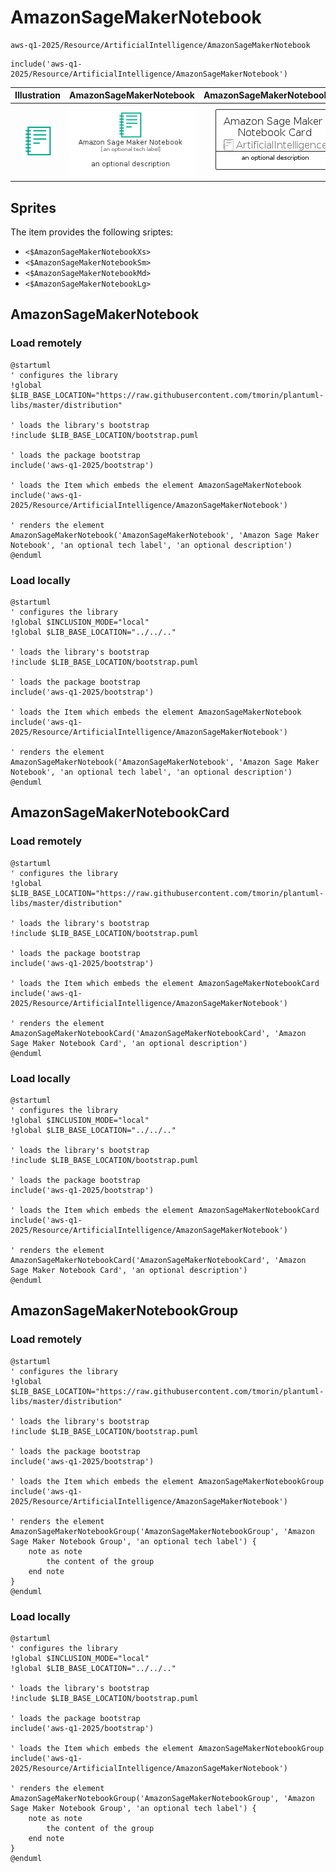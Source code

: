 # AmazonSageMakerNotebook


```text
aws-q1-2025/Resource/ArtificialIntelligence/AmazonSageMakerNotebook
```

```text
include('aws-q1-2025/Resource/ArtificialIntelligence/AmazonSageMakerNotebook')
```



| Illustration | AmazonSageMakerNotebook | AmazonSageMakerNotebookCard | AmazonSageMakerNotebookGroup |
| :---: | :---: | :---: | :---: |
| ![illustration for Illustration](../../../aws-q1-2025/Resource/ArtificialIntelligence/AmazonSageMakerNotebook.png) | ![illustration for AmazonSageMakerNotebook](../../../aws-q1-2025/Resource/ArtificialIntelligence/AmazonSageMakerNotebook.Local.png) | ![illustration for AmazonSageMakerNotebookCard](../../../aws-q1-2025/Resource/ArtificialIntelligence/AmazonSageMakerNotebookCard.Local.png) | ![illustration for AmazonSageMakerNotebookGroup](../../../aws-q1-2025/Resource/ArtificialIntelligence/AmazonSageMakerNotebookGroup.Local.png) |



## Sprites
The item provides the following sriptes:

- `<$AmazonSageMakerNotebookXs>`
- `<$AmazonSageMakerNotebookSm>`
- `<$AmazonSageMakerNotebookMd>`
- `<$AmazonSageMakerNotebookLg>`





## AmazonSageMakerNotebook

### Load remotely
```plantuml
@startuml
' configures the library
!global $LIB_BASE_LOCATION="https://raw.githubusercontent.com/tmorin/plantuml-libs/master/distribution"

' loads the library's bootstrap
!include $LIB_BASE_LOCATION/bootstrap.puml

' loads the package bootstrap
include('aws-q1-2025/bootstrap')

' loads the Item which embeds the element AmazonSageMakerNotebook
include('aws-q1-2025/Resource/ArtificialIntelligence/AmazonSageMakerNotebook')

' renders the element
AmazonSageMakerNotebook('AmazonSageMakerNotebook', 'Amazon Sage Maker Notebook', 'an optional tech label', 'an optional description')
@enduml
```

### Load locally
```plantuml
@startuml
' configures the library
!global $INCLUSION_MODE="local"
!global $LIB_BASE_LOCATION="../../.."

' loads the library's bootstrap
!include $LIB_BASE_LOCATION/bootstrap.puml

' loads the package bootstrap
include('aws-q1-2025/bootstrap')

' loads the Item which embeds the element AmazonSageMakerNotebook
include('aws-q1-2025/Resource/ArtificialIntelligence/AmazonSageMakerNotebook')

' renders the element
AmazonSageMakerNotebook('AmazonSageMakerNotebook', 'Amazon Sage Maker Notebook', 'an optional tech label', 'an optional description')
@enduml
```

## AmazonSageMakerNotebookCard

### Load remotely
```plantuml
@startuml
' configures the library
!global $LIB_BASE_LOCATION="https://raw.githubusercontent.com/tmorin/plantuml-libs/master/distribution"

' loads the library's bootstrap
!include $LIB_BASE_LOCATION/bootstrap.puml

' loads the package bootstrap
include('aws-q1-2025/bootstrap')

' loads the Item which embeds the element AmazonSageMakerNotebookCard
include('aws-q1-2025/Resource/ArtificialIntelligence/AmazonSageMakerNotebook')

' renders the element
AmazonSageMakerNotebookCard('AmazonSageMakerNotebookCard', 'Amazon Sage Maker Notebook Card', 'an optional description')
@enduml
```

### Load locally
```plantuml
@startuml
' configures the library
!global $INCLUSION_MODE="local"
!global $LIB_BASE_LOCATION="../../.."

' loads the library's bootstrap
!include $LIB_BASE_LOCATION/bootstrap.puml

' loads the package bootstrap
include('aws-q1-2025/bootstrap')

' loads the Item which embeds the element AmazonSageMakerNotebookCard
include('aws-q1-2025/Resource/ArtificialIntelligence/AmazonSageMakerNotebook')

' renders the element
AmazonSageMakerNotebookCard('AmazonSageMakerNotebookCard', 'Amazon Sage Maker Notebook Card', 'an optional description')
@enduml
```

## AmazonSageMakerNotebookGroup

### Load remotely
```plantuml
@startuml
' configures the library
!global $LIB_BASE_LOCATION="https://raw.githubusercontent.com/tmorin/plantuml-libs/master/distribution"

' loads the library's bootstrap
!include $LIB_BASE_LOCATION/bootstrap.puml

' loads the package bootstrap
include('aws-q1-2025/bootstrap')

' loads the Item which embeds the element AmazonSageMakerNotebookGroup
include('aws-q1-2025/Resource/ArtificialIntelligence/AmazonSageMakerNotebook')

' renders the element
AmazonSageMakerNotebookGroup('AmazonSageMakerNotebookGroup', 'Amazon Sage Maker Notebook Group', 'an optional tech label') {
    note as note
        the content of the group
    end note
}
@enduml
```

### Load locally
```plantuml
@startuml
' configures the library
!global $INCLUSION_MODE="local"
!global $LIB_BASE_LOCATION="../../.."

' loads the library's bootstrap
!include $LIB_BASE_LOCATION/bootstrap.puml

' loads the package bootstrap
include('aws-q1-2025/bootstrap')

' loads the Item which embeds the element AmazonSageMakerNotebookGroup
include('aws-q1-2025/Resource/ArtificialIntelligence/AmazonSageMakerNotebook')

' renders the element
AmazonSageMakerNotebookGroup('AmazonSageMakerNotebookGroup', 'Amazon Sage Maker Notebook Group', 'an optional tech label') {
    note as note
        the content of the group
    end note
}
@enduml
```


